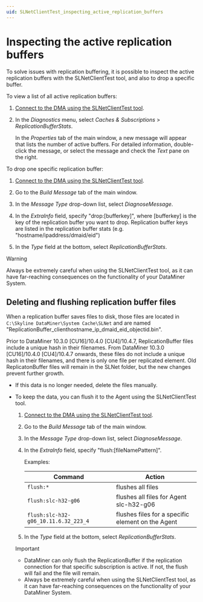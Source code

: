 ```yaml
---
uid: SLNetClientTest_inspecting_active_replication_buffers
---
```


# Inspecting the active replication buffers

To solve issues with replication buffering, it is possible to inspect the active replication buffers with the SLNetClientTest tool, and also to drop a specific buffer.

To view a list of all active replication buffers:

1. [Connect to the DMA using the SLNetClientTest tool](xref:Connecting_to_a_DMA_with_the_SLNetClientTest_tool).

1. In the *Diagnostics* menu, select *Caches & Subscriptions* > *ReplicationBufferStats*.

   In the *Properties* tab of the main window, a new message will appear that lists the number of active buffers. For detailed information, double-click the message, or select the message and check the *Text* pane on the right.

To drop one specific replication buffer:

1. [Connect to the DMA using the SLNetClientTest tool](xref:Connecting_to_a_DMA_with_the_SLNetClientTest_tool).

1. Go to the *Build Message* tab of the main window.

1. In the *Message Type* drop-down list, select *DiagnoseMessage*.

1. In the *ExtraInfo* field, specify "drop:\[bufferkey\]", where \[bufferkey\] is the key of the replication buffer you want to drop. Replication buffer keys are listed in the replication buffer stats (e.g. "hostname/ipaddress/dmaid/eid")

1. In the *Type* field at the bottom, select *ReplicationBufferStats*.

> [!WARNING]
> Always be extremely careful when using the SLNetClientTest tool, as it can have far-reaching consequences on the functionality of your DataMiner System.

## Deleting and flushing replication buffer files

When a replication buffer saves files to disk, those files are located in `C:\Skyline DataMiner\System Cache\SLNet` and are named "ReplicationBuffer_clienthostname_ip_dmaid_eid_objectid.bin".

Prior to DataMiner 10.3.0 [CU16]/10.4.0 [CU4]/10.4.7, ReplicationBuffer files include a unique hash in their filenames. From DataMiner 10.3.0 [CU16]/10.4.0 [CU4]/10.4.7 onwards<!--RN 39428-->, these files do not include a unique hash in their filenames, and there is only one file per replicated element. Old ReplicatonBuffer files will remain in the SLNet folder, but the new changes prevent further growth.

- If this data is no longer needed, delete the files manually.

- To keep the data, you can flush it to the Agent using the SLNetClientTest tool.

  1. [Connect to the DMA using the SLNetClientTest tool](xref:Connecting_to_a_DMA_with_the_SLNetClientTest_tool).

  1. Go to the *Build Message* tab of the main window.

  1. In the *Message Type* drop-down list, select *DiagnoseMessage*.

  1. In the *ExtraInfo* field, specify "flush:\[fileNamePattern]".

     Examples:

     | Command | Action |
     |--|--|
     | `flush:*` | flushes all files |
     | `flush:slc-h32-g06` | flushes all files for Agent slc-h32-g06 |
     | `flush:slc-h32-g06_10.11.6.32_223_4` | flushes files for a specific element on the Agent |

  1. In the *Type* field at the bottom, select *ReplicationBufferStats*.

  > [!IMPORTANT]
  >
  > - DataMiner can only flush the ReplicationBuffer if the replication connection for that specific subscription is active. If not, the flush will fail and the file will remain.
  > - Always be extremely careful when using the SLNetClientTest tool, as it can have far-reaching consequences on the functionality of your DataMiner System.
